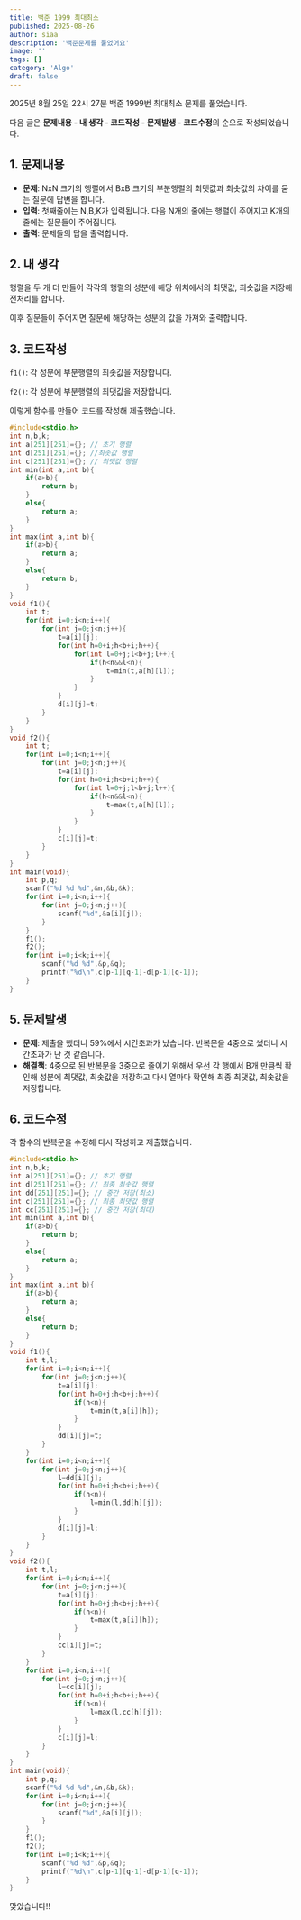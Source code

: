 ```yaml
---
title: 백준 1999 최대최소
published: 2025-08-26
author: siaa
description: '백준문제를 풀었어요'
image: ''
tags: []
category: 'Algo'
draft: false
---
```

2025년 8월 25일 22시 27분 백준 1999번 최대최소 문제를 풀었습니다.

다음 글은 **문제내용 - 내 생각 - 코드작성 - 문제발생 - 코드수정**의 순으로 작성되었습니다.

## 1. 문제내용
   - **문제**: NxN 크기의 행렬에서 BxB 크기의 부분행렬의 최댓값과 최솟값의 차이를 묻는 질문에 답변을 합니다.
   - **입력**: 첫째줄에는 N,B,K가 입력됩니다. 다음 N개의 줄에는 행렬이 주어지고 K개의 줄에는 질문들이 주어집니다.
   - **출력**: 문제들의 답을 출력합니다.

## 2. 내 생각
   행렬을 두 개 더 만들어 각각의 행렬의 성분에 해당 위치에서의 최댓값, 최솟값을 저장해 전처리를 합니다.
   
   이후 질문들이 주어지면 질문에 해당하는 성분의 값을 가져와 출력합니다.

## 3. 코드작성
   `f1()`: 각 성분에 부분행렬의 최솟값을 저장합니다.


   `f2()`: 각 성분에 부분행렬의 최댓값을 저장합니다.


   이렇게 함수를 만들어 코드를 작성해 제출했습니다.
```c
#include<stdio.h>
int n,b,k;
int a[251][251]={}; // 초기 행렬
int d[251][251]={}; //최솟값 행렬
int c[251][251]={}; // 최댓값 행렬
int min(int a,int b){
	if(a>b){
		return b;
	}
	else{
		return a;
	}
}
int max(int a,int b){
	if(a>b){
		return a;
	}
	else{
		return b;
	}
}
void f1(){
	int t;
	for(int i=0;i<n;i++){
		for(int j=0;j<n;j++){
			t=a[i][j];
			for(int h=0+i;h<b+i;h++){
				for(int l=0+j;l<b+j;l++){
					if(h<n&&l<n){
						t=min(t,a[h][l]);
					}
				}
			}
			d[i][j]=t;
		}
	}
}
void f2(){
	int t;
	for(int i=0;i<n;i++){
		for(int j=0;j<n;j++){
			t=a[i][j];
			for(int h=0+i;h<b+i;h++){
				for(int l=0+j;l<b+j;l++){
					if(h<n&&l<n){
						t=max(t,a[h][l]);
					}
				}
			}
			c[i][j]=t;
		}
	}
}
int main(void){
	int p,q;
	scanf("%d %d %d",&n,&b,&k);
	for(int i=0;i<n;i++){
		for(int j=0;j<n;j++){
			scanf("%d",&a[i][j]);
		}
	}
	f1();
	f2();
	for(int i=0;i<k;i++){
		scanf("%d %d",&p,&q);
		printf("%d\n",c[p-1][q-1]-d[p-1][q-1]);
	}
}
```
## 5. 문제발생
   - **문제**: 제출을 했더니 59%에서 시간초과가 났습니다. 반복문을 4중으로 썼더니 시간초과가 난 것 같습니다.
   - **해결책**: 4중으로 된 반복문을 3중으로 줄이기 위해서 우선 각 행에서 B개 만큼씩 확인해 성분에 최댓값, 최솟값을 저장하고 다시 열마다 확인해 최종 최댓값, 최솟값을 저장합니다.

## 6. 코드수정
   각 함수의 반복문을 수정해 다시 작성하고 제출했습니다.
```c
#include<stdio.h>
int n,b,k;
int a[251][251]={}; // 초기 행렬
int d[251][251]={}; // 최종 최솟값 행렬
int dd[251][251]={}; // 중간 저장(최소)
int c[251][251]={}; // 최종 최댓값 행렬
int cc[251][251]={}; // 중간 저장(최대)
int min(int a,int b){
	if(a>b){
		return b;
	}
	else{
		return a;
	}
}
int max(int a,int b){
	if(a>b){
		return a;
	}
	else{
		return b;
	}
}
void f1(){
	int t,l;
	for(int i=0;i<n;i++){
		for(int j=0;j<n;j++){
			t=a[i][j];
			for(int h=0+j;h<b+j;h++){
				if(h<n){
					t=min(t,a[i][h]);
				}
			}
			dd[i][j]=t;
		}
	}
	for(int i=0;i<n;i++){
		for(int j=0;j<n;j++){
			l=dd[i][j];
			for(int h=0+i;h<b+i;h++){
				if(h<n){
					l=min(l,dd[h][j]);
				}
			}
			d[i][j]=l;
		}
	}
}
void f2(){
	int t,l;
	for(int i=0;i<n;i++){
		for(int j=0;j<n;j++){
			t=a[i][j];
			for(int h=0+j;h<b+j;h++){
				if(h<n){
					t=max(t,a[i][h]);
				}
			}
			cc[i][j]=t;
		}
	}
	for(int i=0;i<n;i++){
		for(int j=0;j<n;j++){
			l=cc[i][j];
			for(int h=0+i;h<b+i;h++){
				if(h<n){
					l=max(l,cc[h][j]);
				}
			}
			c[i][j]=l;
		}
	}
}
int main(void){
	int p,q;
	scanf("%d %d %d",&n,&b,&k);
	for(int i=0;i<n;i++){
		for(int j=0;j<n;j++){
			scanf("%d",&a[i][j]);
		}
	}
	f1();
	f2();
	for(int i=0;i<k;i++){
		scanf("%d %d",&p,&q);
		printf("%d\n",c[p-1][q-1]-d[p-1][q-1]);
	}
}
```
   맞았습니다!!